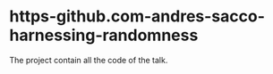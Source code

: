 # https-github.com-andres-sacco-harnessing-randomness
The project contain all the code of the talk.
